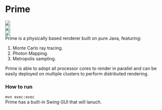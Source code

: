 Prime
=====
<img src="https://avatars1.githubusercontent.com/u/3256712?s=460"/><br/>
<img src="http://www.opengpu.org/bbs/forum.php?mod=attachment&aid=MzI1OHw4N2E0N2Y0YXwxMzk5MzI1ODE0fDE2NTF8MTk4OQ%3D%3D&noupdate=yes"/><br/>
<img src="http://www.opengpu.org/bbs/forum.php?mod=attachment&aid=MzI2MXw5M2U4NTdjYXwxMzk5MzI1ODE0fDE2NTF8MTk4OQ%3D%3D&noupdate=yes"/><br/>
Prime is a physically based renderer built on pure Java, featuring:
  1. Monte Carlo ray tracing.
  2. Photon Mapping.
  3. Metropolis sampling.

Prime is able to adopt all processor cores to render in parallel and can be easily deployed on multiple clusters to perform distributed rendering. 


<h3>How to run</h3>
<code>mvn exec:exec</code>
<br/>Prime has a built-in Swing GUI that will lanuch.
